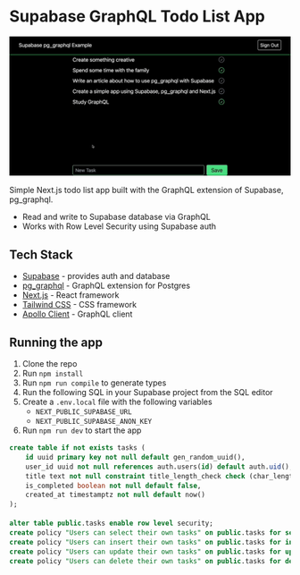 # Supabase GraphQL Todo List App

![Supabase GraphQL Todo List App](https://raw.githubusercontent.com/dshukertjr/graphql-example/main/misc/screenrecording.gif)

Simple Next.js todo list app built with the GraphQL extension of Supabase, pg_graphql. 

- Read and write to Supabase database via GraphQL
- Works with Row Level Security using Supabase auth

## Tech Stack

- [Supabase](https://supabase.com) - provides auth and database
- [pg_graphql](https://github.com/supabase/pg_graphql) - GraphQL extension for Postgres
- [Next.js](https://nextjs.org/) - React framework
- [Tailwind CSS](https://tailwindcss.com/) - CSS framework
- [Apollo Client](https://www.apollographql.com/docs/react/) - GraphQL client

## Running the app

1. Clone the repo
1. Run `npm install`
1. Run `npm run compile` to generate types
1. Run the following SQL in your Supabase project from the SQL editor
1. Create a `.env.local` file with the following variables
    - `NEXT_PUBLIC_SUPABASE_URL`
    - `NEXT_PUBLIC_SUPABASE_ANON_KEY`
1. Run `npm run dev` to start the app


```sql
create table if not exists tasks (
    id uuid primary key not null default gen_random_uuid(),
    user_id uuid not null references auth.users(id) default auth.uid(),
    title text not null constraint title_length_check check (char_length(title) > 0),
    is_completed boolean not null default false,
    created_at timestamptz not null default now()
);

alter table public.tasks enable row level security;
create policy "Users can select their own tasks" on public.tasks for select using (auth.uid() = user_id);
create policy "Users can insert their own tasks" on public.tasks for insert with check (auth.uid() = user_id);
create policy "Users can update their own tasks" on public.tasks for update  using (auth.uid() = user_id) with check (auth.uid() = user_id);
create policy "Users can delete their own tasks" on public.tasks for delete using (auth.uid() = user_id);
```

